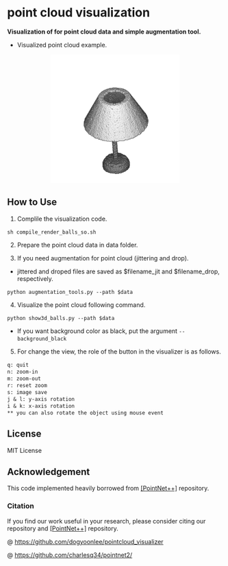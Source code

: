 # point cloud visualization

**Visualization of for point cloud data and simple augmentation tool.**

- Visualized point cloud example.
<p align="center">
<img src='./show3d_example.png' width=300/>
</p>

## How to Use

1. Complile the visualization code.

```
sh compile_render_balls_so.sh
```

2. Prepare the point cloud data in data folder.

3. If you need augmentation for point cloud (jittering and drop).

- jittered and droped files are saved as $filename_jit and $filename_drop, respectively.

```
python augmentation_tools.py --path $data
```

4. Visualize the point cloud following command.

```
python show3d_balls.py --path $data
```

- If you want background color as black, put the argument `--background_black`

5. For change the view, the role of the button in the visualizer is as follows.

```
q: quit
n: zoom-in
m: zoom-out
r: reset zoom
s: image save
j & l: y-axis rotation
i & k: x-axis rotation
** you can also rotate the object using mouse event
```

## License

MIT License

## Acknowledgement

This code implemented heavily borrowed from [[PointNet++]](https://github.com/charlesq34/pointnet2/) repository.

### Citation

If you find our work useful in your research, please consider citing our repository and [[PointNet++]](https://github.com/charlesq34/pointnet2/) repository.

@ https://github.com/dogyoonlee/pointcloud_visualizer

@ https://github.com/charlesq34/pointnet2/
